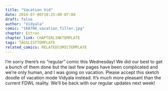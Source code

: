 ```yaml
---
title: "Vacation Vid"
date: 2016-07-06T10:25:00-07:00
draft: false
author: "Vidyala"
comic: "160706_vacation_filler.jpg"
chapter: Extras
chapter_link: CHAPTERLINKTEMPLATE
tags: TAGSLISTTEMPLATE
related_comics: RELATEDCOMICTEMPLATE
---
```


I’m sorry there’s no “regular” comic this Wednesday! We did our best to get a bunch of them done but the last few pages have been complicated and we’re only human, and I was going on vacation. Please accept this sketch doodle of vacation mode Vidyala instead. It’s much more pleasant than the current FDWL reality. We’ll be back with our regular updates next week!

